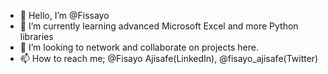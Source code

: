 - 👋 Hello, I’m @Fissayo
- 🌱 I’m currently learning advanced Microsoft Excel and more Python libraries
- 💞️ I’m looking to network and collaborate on projects here.
- 📫 How to reach me; @Fisayo Ajisafe(LinkedIn), @fisayo_ajisafe(Twitter)


<!---
Fissayo/Fissayo is a ✨ special ✨ repository because its `README.md` (this file) appears on your GitHub profile.
You can click the Preview link to take a look at your changes.
--->
